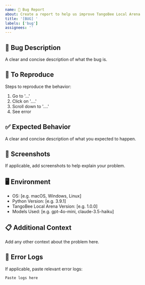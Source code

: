 ```yaml
---
name: 🐛 Bug Report
about: Create a report to help us improve TangoBee Local Arena
title: '[BUG] '
labels: ['bug']
assignees: ''
---
```


## 🐛 Bug Description
A clear and concise description of what the bug is.

## 🔄 To Reproduce
Steps to reproduce the behavior:
1. Go to '...'
2. Click on '....'
3. Scroll down to '....'
4. See error

## ✅ Expected Behavior
A clear and concise description of what you expected to happen.

## 📸 Screenshots
If applicable, add screenshots to help explain your problem.

## 🖥️ Environment
- OS: [e.g. macOS, Windows, Linux]
- Python Version: [e.g. 3.9.1]
- TangoBee Local Arena Version: [e.g. 1.0.0]
- Models Used: [e.g. gpt-4o-mini, claude-3.5-haiku]

## 📋 Additional Context
Add any other context about the problem here.

## 📝 Error Logs
If applicable, paste relevant error logs:
```
Paste logs here
```